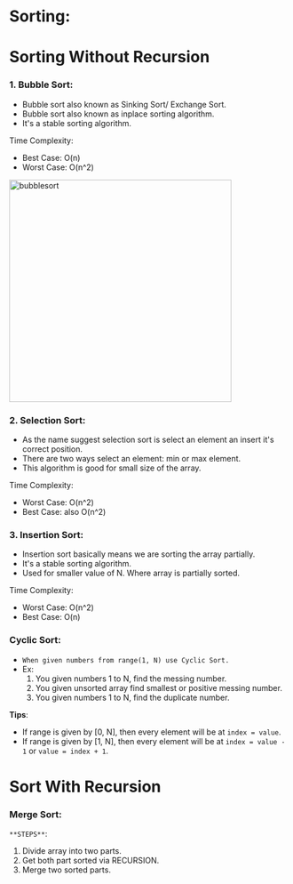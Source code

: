 # Sorting:

# Sorting Without Recursion
### 1. Bubble Sort:
- Bubble sort also known as Sinking Sort/ Exchange Sort.
- Bubble sort also known as inplace sorting algorithm.
- It's a stable sorting algorithm.

Time Complexity:
- Best Case: O(n)
- Worst Case: O(n^2)
<img src="https://github.com/sajib-mandal/DataStructures-and-Algorithms-in-JavaScript/blob/main/images/bubblesort.jpg" alt="bubblesort" height="400" weight="420">

### 2. Selection Sort:
- As the name suggest selection sort is select an element an insert it's correct position.
- There are two ways select an element: min or max element.
- This algorithm is good for small size of the array.

Time Complexity:
- Worst Case: O(n^2)
- Best Case: also O(n^2)

### 3. Insertion Sort:
- Insertion sort basically means we are sorting the array partially.
- It's a stable sorting algorithm.
- Used for smaller value of N. Where array is partially sorted.

Time Complexity:
- Worst Case: O(n^2)
- Best Case: O(n)

### Cyclic Sort:
- `When given numbers from range(1, N) use Cyclic Sort.`
- Ex:
   1. You given numbers 1 to N, find the messing number.
   2. You given unsorted array find smallest or positive messing number.
   3. You given numbers 1 to N, find the duplicate number.

**Tips**:
- If range is given by [0, N], then every element will be at `index = value`.
- If range is given by [1, N], then every element will be at `index = value - 1` or `value = index + 1`.


# Sort With Recursion

### Merge Sort:

`**STEPS**`:
 1. Divide array into two parts.
 2. Get both part sorted via RECURSION.
 3. Merge two sorted parts.
